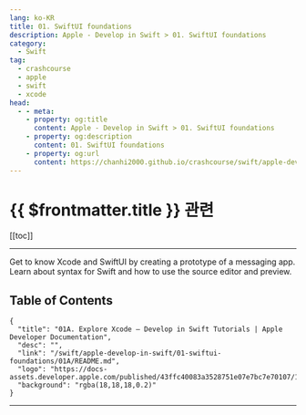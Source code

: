 ```yaml
---
lang: ko-KR
title: 01. SwiftUI foundations
description: Apple - Develop in Swift > 01. SwiftUI foundations
category:
  - Swift
tag: 
  - crashcourse
  - apple
  - swift
  - xcode
head:
  - - meta:
    - property: og:title
      content: Apple - Develop in Swift > 01. SwiftUI foundations
    - property: og:description
      content: 01. SwiftUI foundations
    - property: og:url
      content: https://chanhi2000.github.io/crashcourse/swift/apple-develop-in-swift/01-swiftui-foundations/
---
```


# {{ $frontmatter.title }} 관련

[[toc]]

---

Get to know Xcode and SwiftUI by creating a prototype of a messaging app. Learn about syntax for Swift and how to use the source editor and preview.

## Table of Contents

```component VPCard
{
  "title": "01A. Explore Xcode — Develop in Swift Tutorials | Apple Developer Documentation",
  "desc": "",
  "link": "/swift/apple-develop-in-swift/01-swiftui-foundations/01A/README.md",
  "logo": "https://docs-assets.developer.apple.com/published/43ffc40083a3528751e07e7bc7e70107/1.1chapter.png",
  "background": "rgba(18,18,18,0.2)"
}
```

---

<TagLinks />